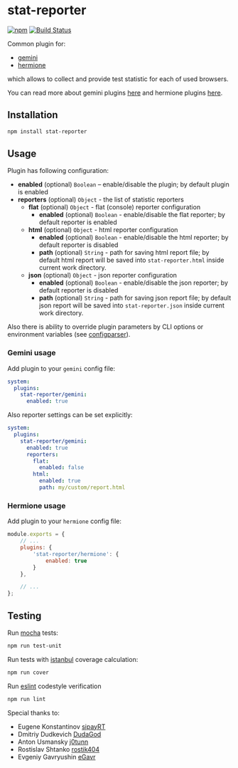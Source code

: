 # stat-reporter

[![npm](https://img.shields.io/npm/v/stat-reporter.svg)](https://www.npmjs.com/package/stat-reporter)
[![Build Status](https://travis-ci.org/gemini-testing/stat-reporter.svg?branch=master)](https://travis-ci.org/gemini-testing/stat-reporter)

Common plugin for:

* [gemini](https://github.com/gemini-testing/gemini)
* [hermione](https://github.com/gemini-testing/hermione)

which allows to collect and provide test statistic for each of used browsers.

You can read more about gemini plugins [here](https://github.com/gemini-testing/gemini/blob/master/doc/plugins.md)
and hermione plugins [here](https://github.com/gemini-testing/hermione#plugins).

## Installation

```bash
npm install stat-reporter
```

## Usage

Plugin has following configuration:

* **enabled** (optional) `Boolean` – enable/disable the plugin; by default plugin is enabled
* **reporters** (optional) `Object` - the list of statistic reporters
    * **flat** (optional) `Object` - flat (console) reporter configuration
        * **enabled** (optional) `Boolean` - enable/disable the flat reporter; by default reporter is enabled
    * **html** (optional) `Object` - html reporter configuration
        * **enabled** (optional) `Boolean` - enable/disable the html reporter; by default reporter is disabled
        * **path** (optional) `String` - path for saving html report file; by default html report will be saved into `stat-reporter.html` inside current work directory.
    * **json** (optional) `Object` - json reporter configuration
        * **enabled** (optional) `Boolean` - enable/disable the json reporter; by default reporter is disabled
        * **path** (optional) `String` - path for saving json report file; by default json report will be saved into `stat-reporter.json` inside current work directory.

Also there is ability to override plugin parameters by CLI options or environment variables
(see [configparser](https://github.com/gemini-testing/configparser)).

### Gemini usage

Add plugin to your `gemini` config file:

```yaml
system:
  plugins:
    stat-reporter/gemini:
      enabled: true
```

Also reporter settings can be set explicitly:

```yaml
system:
  plugins:
    stat-reporter/gemini:
      enabled: true
      reporters:
        flat:
          enabled: false
        html:
          enabled: true
          path: my/custom/report.html
```

### Hermione usage

Add plugin to your `hermione` config file:

```js
module.exports = {
    // ...
    plugins: {
        'stat-reporter/hermione': {
            enabled: true
        }
    },

    // ...
};
```

## Testing

Run [mocha](http://mochajs.org) tests:
```bash
npm run test-unit
```

Run tests with [istanbul](https://github.com/gotwarlost/istanbul) coverage calculation:
```bash
npm run cover
```

Run [eslint](http://eslint.org) codestyle verification
```bash
npm run lint
```

Special thanks to:

* Eugene Konstantinov [sipayRT](https://github.com/sipayRT)
* Dmitriy Dudkevich [DudaGod](https://github.com/DudaGod)
* Anton Usmansky [j0tunn](https://github.com/j0tunn)
* Rostislav Shtanko [rostik404](https://github.com/rostik404)
* Evgeniy Gavryushin [eGavr](https://github.com/eGavr)
